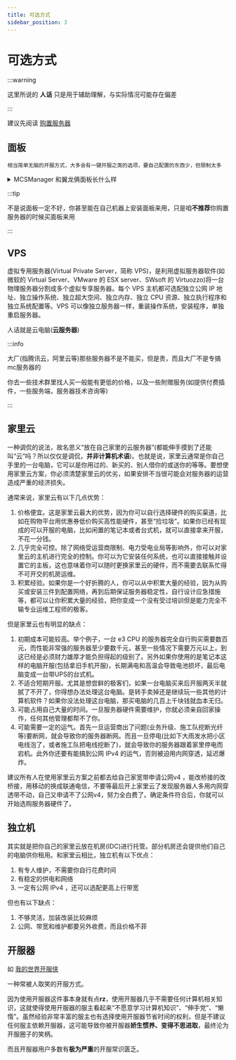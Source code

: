 ```yaml
---
title: 可选方式
sidebar_position: 3
---
```


# 可选方式

:::warning

这里所说的 **人话** 只是用于辅助理解，与实际情况可能存在偏差

:::

建议先阅读 [购置服务器](purchase-server.md)

## 面板

```
相当简单无脑的开服方式，大多会有一键开服之类的选项，要自己配置的东西少，但限制太多
```

<details>
<summary> MCSManager 和翼龙俩面板长什么样</summary>

**MCSManager**

![](_images/mcsm.png)

**翼龙**

![](_images/翼龙面板.png)

</details>

:::tip

不是说面板一定不好，你甚至能在自己机器上安装面板来用，只是咱**不推荐**你购置服务器的时候买面板来用

:::

## VPS

虚拟专用服务器(Virtual Private Server，简称 VPS)，是利用虚拟服务器软件(如微软的 Virtual Server、VMware 的 ESX server、SWsoft 的 Virtuozzo)将一台物理服务器分割成多个虚拟专享服务器。每个 VPS 主机都可选配独立公网 IP 地址、独立操作系统、独立超大空间、独立内存、独立 CPU 资源、独立执行程序和独立系统配置等。VPS 可以像独立服务器一样，重装操作系统，安装程序，单独重启服务器。

人话就是云电脑(**云服务器**)

:::info

大厂(指腾讯云，阿里云等)那些服务器不是不能买，但是贵，而且大厂不是专搞mc服务器的

你去一些技术群里找人买一般能有更低的价格，以及一些附赠服务(如提供付费插件，一些服务端，服务器技术咨询等)

:::

## 家里云

一种调侃的说法，故名思义“放在自己家里的云服务器”(都能伸手摸到了还能叫“云”吗？所以仅仅是调侃，**并非计算机术语**)。也就是说，家里云通常是你自己手里的一台电脑，它可以是你用过的、新买的、别人借你的或送你的等等。要想使用家里云方案，你必须清楚家里云的优劣，如果安排不当很可能会对服务器的运营造成严重的经济损失。  

通常来说，家里云有以下几点优势：  

1. 价格便宜。这是家里云最大的优势，因为你可以自行选择硬件的购买渠道，比如在购物平台用优惠券低价购买高性能硬件，甚至“捡垃圾”。如果你已经有现成的可以开服的电脑，比如闲置的笔记本或者台式机，就可以直接拿来开服，不花一分钱。
2. 几乎完全可控。除了网络受运营商限制、电力受电业局等影响外，你可以对家里云的主机进行完全的控制。你可以为它安装任何系统，也可以直接接触并设置它的主板，这也意味着你可以随时更换家里云的硬件，而不需要去联系忙得不可开交的机房运维。
3. 积累经验。如果你是一个好折腾的人，你可以从中积累大量的经验，因为从购买或安装三件到配置网络，再到后期保证服务器稳定性，自行设计应急措施等，都可以让你积累大量的经验，把你变成一个没有受过培训但是能力完全不输专业运维工程师的极客。

但是家里云也有明显的缺点：  

1. 初期成本可能较高。举个例子，一台 e3 CPU 的服务器完全自行购买需要数百元，而性能非常强的服务器至少要数千元，甚至一些情况下需要万元以上，到这已经是必须财力雄厚才能负担得起的级别了。另外如果你使用的是笔记本这样的电脑开服(包括拿旧手机开服)，长期满电和高温会导致电池损坏，最后电脑变成一台带UPS的台式机。
2. 不适合短期开服。尤其是想尝鲜的极客们，如果一台电脑买来后开服两天半就腻了不开了，你得想办法处理这台电脑。是转手卖掉还是继续玩一些其他的计算机软件？如果你没法处理这台电脑，那买电脑的几百上千块钱就血本无归。
3. 可能占用自己大量的时间。一旦服务器硬件需要维护，你就必须亲自回家操作，任何其他管理都帮不了你。
4. 可能需要一定的运气。首先一旦运营商出了问题(业务升级、施工队挖断光纤等)要断网，就会导致你的服务器断网。而且一旦停电(比如下大雨发水把小区电线泡了，或者施工队把电线挖断了)，就会导致你的服务器跟着家里停电而宕机。此外你还要有能搞到公网 IPv4 的运气，否则被迫用内网穿透，延迟爆炸。

建议所有人在使用家里云方案之前都去给自己家宽带申请公网v4 ，能改桥接的改桥接，用移动的换成联通电信，不要等最后开上家里云了发现服务器人多用内网穿透带不动，自己又申请不了公网v4，努力全白费了。确定条件符合后，你就可以开始选购服务器硬件了。

## 独立机

其实就是把你自己的家里云放在机房(IDC)进行托管。部分机房还会提供他们自己的电脑供你租用。和家里云相比，独立机有以下优点：

1. 有专人维护，不需要你自行花费时间
2. 有稳定的供电和网络
3. 一定有公网 IPv4 ，还可以选配更高上行带宽

但也有以下缺点：

1. 不够灵活，加装改装比较麻烦
2. 公网、带宽和维护都要另外收费，而且价格不菲

## 开服器

如 [我的世界开服侠](http://www.kaifuxia.com/)

一种常被人取笑的开服方式。

因为使用开服器这件事本身就有点**rz**，使用开服器几乎不需要任何计算机相关知识，这就使得使用开服器的服主看起来“不愿意学习计算机知识”、“伸手党”、“懒惰”。虽然经验非常丰富的服主也有选择使用开服器节省时间的权利，但是不建议任何服主依赖开服器，这可能导致你被开服器**娇生惯养、变得不思进取**，最终沦为开服圈子的笑柄。

而且开服器用户多数有**极为严重**的开服常识匮乏。
